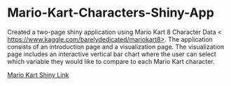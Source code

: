 # Mario-Kart-Characters-Shiny-App
Created a two-page shiny application using Mario Kart 8 Character Data &lt; https://www.kaggle.com/barelydedicated/mariokart8>. The application consists of an introduction page and a visualization page. The visualization page includes an interactive vertical bar chart where the user can select which variable they would like to compare to each Mario Kart character.

[Mario Kart Shiny Link](https://lauracline.shinyapps.io/Mario-Kart-Characters-Shiny-App/?_ga=2.120811982.75973263.1615648527-8438881.1585174173)
